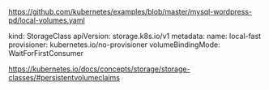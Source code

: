 https://github.com/kubernetes/examples/blob/master/mysql-wordpress-pd/local-volumes.yaml

kind: StorageClass
apiVersion: storage.k8s.io/v1
metadata:
  name: local-fast
provisioner: kubernetes.io/no-provisioner
volumeBindingMode: WaitForFirstConsumer


https://kubernetes.io/docs/concepts/storage/storage-classes/#persistentvolumeclaims
